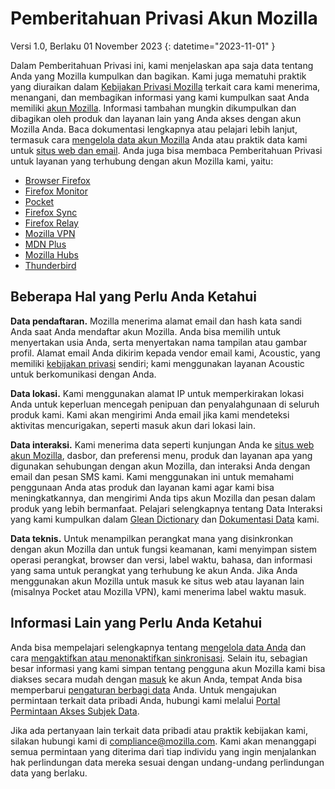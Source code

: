 ﻿# Pemberitahuan Privasi Akun Mozilla

Versi 1.0, Berlaku 01 November 2023
{: datetime="2023-11-01" }

Dalam Pemberitahuan Privasi ini, kami menjelaskan apa saja data tentang Anda yang Mozilla kumpulkan dan bagikan. Kami juga mematuhi praktik yang diuraikan dalam [Kebijakan Privasi Mozilla](https://www.mozilla.org/privacy/) terkait cara kami menerima, menangani, dan membagikan informasi yang kami kumpulkan saat Anda memiliki [akun Mozilla](https://accounts.firefox.com/). Informasi tambahan mungkin dikumpulkan dan dibagikan oleh produk dan layanan lain yang Anda akses dengan akun Mozilla Anda. Baca dokumentasi lengkapnya atau pelajari lebih lanjut, termasuk cara [mengelola data akun Mozilla](https://support.mozilla.org/kb/firefox-accounts-managing-account-data) Anda atau praktik data kami untuk [situs web dan email](https://www.mozilla.org/privacy/websites/). Anda juga bisa membaca Pemberitahuan Privasi untuk layanan yang terhubung dengan akun Mozilla kami, yaitu:

- [Browser Firefox](https://www.mozilla.org/privacy/firefox/)
- [Firefox Monitor](https://www.mozilla.org/privacy/firefox-monitor)
- [Pocket](https://getpocket.com/privacy/)
- [Firefox Sync](https://www.mozilla.org/privacy/firefox/#sync)
- [Firefox Relay](https://www.mozilla.org/privacy/firefox-relay/)
- [Mozilla VPN](https://www.mozilla.org/privacy/mozilla-vpn/)
- [MDN Plus](https://www.mozilla.org/privacy/mdn-plus/)
- [Mozilla Hubs](https://www.mozilla.org/privacy/hubs/)
- [Thunderbird](https://www.mozilla.org/privacy/thunderbird/)

## Beberapa Hal yang Perlu Anda Ketahui

__Data pendaftaran.__ Mozilla menerima alamat email dan hash kata sandi Anda saat Anda mendaftar akun Mozilla. Anda bisa memilih untuk menyertakan usia Anda, serta menyertakan nama tampilan atau gambar profil. Alamat email Anda dikirim kepada vendor email kami, Acoustic, yang memiliki [kebijakan privasi](https://acoustic.com/privacy-notice/) sendiri; kami menggunakan layanan Acoustic untuk berkomunikasi dengan Anda.

__Data lokasi.__ Kami menggunakan alamat IP untuk memperkirakan lokasi Anda untuk keperluan mencegah penipuan dan penyalahgunaan di seluruh produk kami. Kami akan mengirimi Anda email jika kami mendeteksi aktivitas mencurigakan, seperti masuk akun dari lokasi lain. 

__Data interaksi.__ Kami menerima data seperti kunjungan Anda ke [situs web akun Mozilla](https://accounts.firefox.com/), dasbor, dan preferensi menu, produk dan layanan apa yang digunakan sehubungan dengan akun Mozilla, dan interaksi Anda dengan email dan pesan SMS kami. Kami menggunakan ini untuk memahami penggunaan Anda atas produk dan layanan kami agar kami bisa meningkatkannya, dan mengirimi Anda tips akun Mozilla dan pesan dalam produk yang lebih bermanfaat. Pelajari selengkapnya tentang Data Interaksi yang kami kumpulkan dalam [Glean Dictionary](https://dictionary.telemetry.mozilla.org/apps/accounts_frontend) dan [Dokumentasi Data](https://docs.telemetry.mozilla.org/datasets/fxa) kami.

__Data teknis.__ Untuk menampilkan perangkat mana yang disinkronkan dengan akun Mozilla dan untuk fungsi keamanan, kami menyimpan sistem operasi perangkat, browser dan versi, label waktu, bahasa, dan informasi yang sama untuk perangkat yang terhubung ke akun Anda. Jika Anda menggunakan akun Mozilla untuk masuk ke situs web atau layanan lain (misalnya Pocket atau Mozilla VPN), kami menerima label waktu masuk.

## Informasi Lain yang Perlu Anda Ketahui

Anda bisa mempelajari selengkapnya tentang [mengelola data Anda](https://support.mozilla.org/kb/firefox-accounts-managing-account-data) dan cara [mengaktifkan atau menonaktifkan sinkronisasi](https://support.mozilla.org/kb/how-do-i-set-sync-my-computer). Selain itu, sebagian besar informasi yang kami simpan tentang pengguna akun Mozilla kami bisa diakses secara mudah dengan [masuk](https://accounts.firefox.com/signin) ke akun Anda, tempat Anda bisa memperbarui [pengaturan berbagi data](https://accounts.firefox.com/settings/) Anda. Untuk mengajukan permintaan terkait data pribadi Anda, hubungi kami melalui [Portal Permintaan Akses Subjek Data](https://privacyportal.onetrust.com/webform/1350748f-7139-405c-8188-22740b3b5587/4ba08202-2ede-4934-a89e-f0b0870f95f0).

Jika ada pertanyaan lain terkait data pribadi atau praktik kebijakan kami, silakan hubungi kami di compliance@mozilla.com. Kami akan menanggapi semua permintaan yang diterima dari tiap individu yang ingin menjalankan hak perlindungan data mereka sesuai dengan undang-undang perlindungan data yang berlaku.
